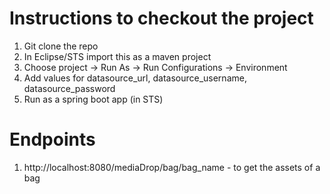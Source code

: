 # Instructions to checkout the project

1. Git clone the repo
2. In Eclipse/STS import this as a maven project
3. Choose project -> Run As -> Run Configurations -> Environment
4. Add values for datasource_url, datasource_username, datasource_password
5. Run as a spring boot app (in STS)

# Endpoints
1. http://localhost:8080/mediaDrop/bag/bag_name - to get the assets of a bag
